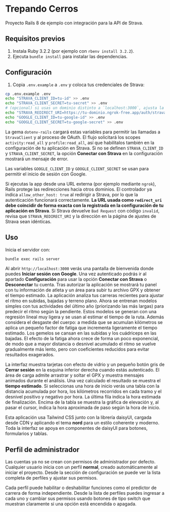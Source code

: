 # Trepando Cerros

Proyecto Rails 8 de ejemplo con integración para la API de Strava.

## Requisitos previos

1. Instala Ruby 3.2.2 (por ejemplo con `rbenv install 3.2.2`).
2. Ejecuta `bundle install` para instalar las dependencias.

## Configuración

1. Copia `.env.example` a `.env` y coloca tus credenciales de Strava:

```bash
cp .env.example .env
echo "STRAVA_CLIENT_ID=tu-id" >> .env
echo "STRAVA_CLIENT_SECRET=tu-secret" >> .env
# (opcional) si usas un dominio distinto a `localhost:3000`, ajusta la URL de retorno
echo "STRAVA_REDIRECT_URI=https://tu-dominio.ngrok-free.app/auth/strava/callback" >> .env
echo "GOOGLE_CLIENT_ID=tu-google-id" >> .env
echo "GOOGLE_CLIENT_SECRET=tu-google-secret" >> .env
```
La gema `dotenv-rails` cargará estas variables para permitir las llamadas a `StravaClient` y al proceso de OAuth. El flujo solicitará los scopes `activity:read_all` y `profile:read_all`, así que habilítalos también en la configuración de tu aplicación en Strava. Si no se definen `STRAVA_CLIENT_ID` y `STRAVA_CLIENT_SECRET`, la opción **Conectar con Strava** en la configuración mostrará un mensaje de error.

Las variables `GOOGLE_CLIENT_ID` y `GOOGLE_CLIENT_SECRET` se usan para permitir el inicio de sesión con Google.

Si ejecutas la app desde una URL externa (por ejemplo mediante `ngrok`), Rails
protege las redirecciones hacia otros dominios. El controlador ya indica
`allow_other_host: true` al redirigir a Strava, por lo que la autenticación
funcionará correctamente. **La URL usada como `redirect_uri` debe coincidir de
forma exacta con la registrada en la configuración de tu aplicación en
Strava**. Si Strava devuelve `Bad Request` con código `invalid`, revisa que
`STRAVA_REDIRECT_URI` y la dirección en la página de ajustes de Strava sean
idénticas.

## Uso

Inicia el servidor con:

```bash
bundle exec rails server
```

Al abrir `http://localhost:3000` verás una pantalla de bienvenida donde puedes **Iniciar sesión con Google**. Una vez autenticado podrás ir al apartado **Configuración** para usar la opción **Conectar con Strava** o **Desconectar** tu cuenta. Tras autorizar la aplicación se mostrará tu panel con tu información de atleta y un área para subir tu archivo GPX y obtener el tiempo estimado.
La aplicación analiza tus carreras recientes para ajustar el ritmo en subidas, bajadas y terreno plano. Ahora se entrenan modelos simples con tus actividades del último año (priorizando las más largas) para predecir el ritmo según la pendiente. Estos modelos se generan con una regresión lineal muy ligera y se usan al estimar el tiempo de la ruta.
Además considera el desgaste del cuerpo: a medida que se acumulan kilómetros se aplica un pequeño factor de fatiga que incrementa ligeramente el tiempo estimado. Los gemelos se cansan en las subidas y los cuádriceps en las bajadas. El efecto de la fatiga ahora crece de forma un poco exponencial, de modo que a mayor distancia o desnivel acumulado el ritmo se vuelve gradualmente más lento, pero con coeficientes reducidos para evitar resultados exagerados.

  La interfaz muestra tarjetas con efecto de vidrio y un pequeño botón gris de **Cerrar sesión** en la esquina inferior derecha cuando estás autenticado. El área de carga admite arrastrar y soltar el GPX y muestra mensajes animados durante el análisis. Una vez calculado el resultado se muestra el **tiempo estimado**. Si seleccionas una hora de inicio verás una tabla con la distancia acumulada por hora, los kilómetros recorridos en cada tramo y el desnivel positivo y negativo por hora. La última fila indica la hora estimada de finalización. Encima de la tabla se muestra la gráfica de elevación y, al pasar el cursor, indica la hora aproximada de paso según la hora de inicio.

Esta aplicación usa Tailwind CSS junto con la librería daisyUI, cargada desde CDN y aplicando el tema **nord** para un estilo coherente y moderno. Toda la interfaz se apoya en componentes de daisyUI para botones, formularios y tablas.

## Perfil de administrador

Las cuentas ya no se crean con permisos de administrador por defecto. Cualquier usuario inicia con un perfil **normal**, creado automáticamente al iniciar el proyecto. Desde la sección de configuración se puede ver la lista completa de perfiles y ajustar sus permisos.

Cada perfil puede habilitar o deshabilitar funciones como el predictor de carrera de forma independiente.
Desde la lista de perfiles puedes ingresar a cada uno y cambiar sus permisos usando botones de tipo switch que muestran claramente si una opción está encendida o apagada.
